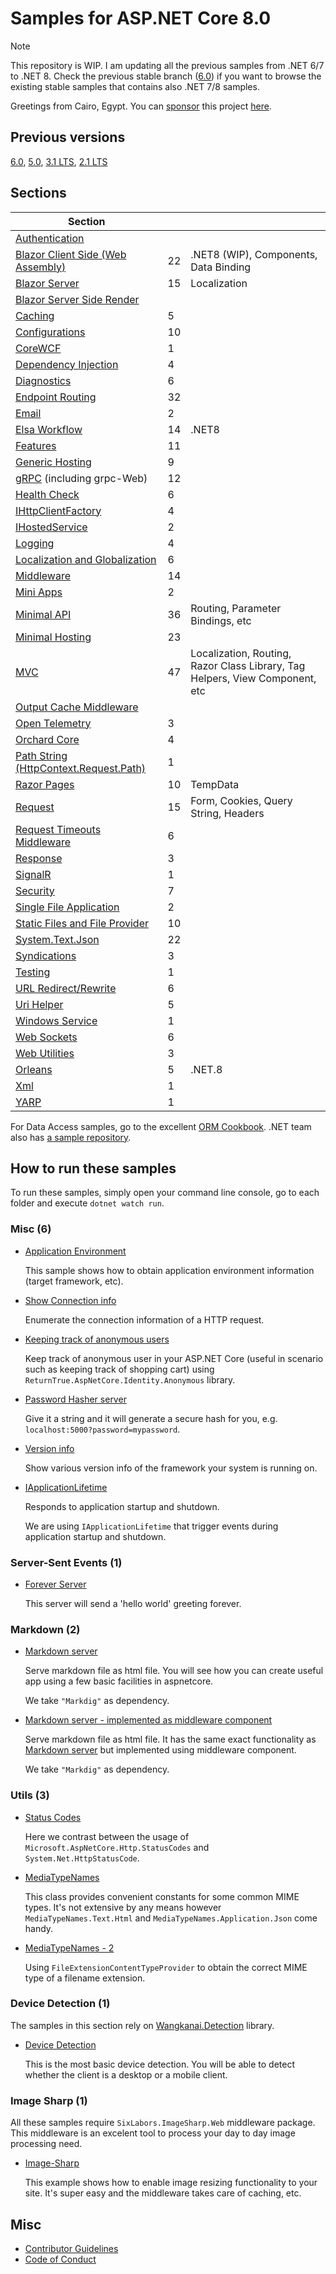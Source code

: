 # Samples for ASP.NET Core 8.0 

> [!NOTE]
> This repository is WIP. I am updating all the previous samples from .NET 6/7 to .NET 8. Check the previous stable branch ([6.0](https://github.com/dodyg/practical-aspnetcore/tree/net6.0/)) if you want to browse the existing stable samples that contains also .NET 7/8 samples.

Greetings from Cairo, Egypt. You can [sponsor](https://github.com/sponsors/dodyg) this project [here](https://github.com/sponsors/dodyg). 

## Previous versions

[6.0](https://github.com/dodyg/practical-aspnetcore/tree/net6.0/), [5.0](https://github.com/dodyg/practical-aspnetcore/tree/net5.0/), [3.1 LTS](https://github.com/dodyg/practical-aspnetcore/tree/3.1-LTS/), [2.1 LTS](https://github.com/dodyg/practical-aspnetcore/tree/2.1-LTS)

## Sections

| Section                                                             |     |                                                                              |
| ------------------------------------------------------------------- | --- | ---------------------------------------------------------------------------- |
| [Authentication](/projects/authentication)                          |     |                                                                              |
| [Blazor Client Side (Web Assembly)](/projects/blazor-wasm)          | 22  | .NET8 (WIP), Components, Data Binding                                        |
| [Blazor Server](/projects/blazor-ss)                                | 15  | Localization                                                                 |
| [Blazor Server Side Render](/projects/blazor-ssr)                   |     |                                                                              |
| [Caching](/projects/caching)                                        | 5   |                                                                              |
| [Configurations](/projects/configurations)                          | 10  |                                                                              |
| [CoreWCF](/projects/corewcf)                                        | 1   |                                                                              |
| [Dependency Injection](/projects/dependency-injection/)             | 4   |                                                                              |
| [Diagnostics](/projects/diagnostics)                                | 6   |                                                                              |
| [Endpoint Routing](/projects/endpoint-routing)                      | 32  |                                                                              |
| [Email](/projects/mailkit)                                          | 2   |                                                                              |
| [Elsa Workflow](/projects/elsa)                                     | 14  | .NET8                                                                        |
| [Features](/projects/features)                                      | 11  |                                                                              |
| [Generic Hosting](/projects/generic-host)                           | 9   |                                                                              |
| [gRPC](/projects/grpc) (including grpc-Web)                         | 12  |                                                                              |
| [Health Check](/projects/health-check)                              | 6   |                                                                              |
| [IHttpClientFactory](/projects/httpclientfactory)                   | 4   |                                                                              |
| [IHostedService](/projects/ihosted-service)                         | 2   |                                                                              |
| [Logging](/projects/logging)                                        | 4   |                                                                              |
| [Localization and Globalization](/projects/localization)            | 6   |                                                                              |
| [Middleware](/projects/middleware)                                  | 14  |                                                                              |
| [Mini Apps](/projects/mini)                                         | 2   |                                                                              |
| [Minimal API](/projects/minimal-api)                                | 36  | Routing, Parameter Bindings, etc                                             |
| [Minimal Hosting](/projects/minimal-hosting)                        | 23  |                                                                              |
| [MVC](/projects/mvc)                                                | 47  | Localization, Routing, Razor Class Library, Tag Helpers, View Component, etc |
| [Output Cache Middleware](/projets/output-cache-middleware)         |     |                                                                              |
| [Open Telemetry](/projects/open-telemetry/)                         | 3   |                                                                              |
| [Orchard Core](/projects/orchard-core)                              | 4   |                                                                              |
| [Path String (HttpContext.Request.Path)](/projects/path-string)     | 1   |                                                                              |
| [Razor Pages](/projects/razor-pages)                                | 10  | TempData                                                                     |
| [Request](/projects/request)                                        | 15  | Form, Cookies, Query String, Headers                                         |
| [Request Timeouts Middleware](/projets/request-timeouts-middleware) | 6   |                                                                              |
| [Response](/projects/response)                                      | 3   |                                                                              |
| [SignalR](/projects/signalr)                                        | 1   |                                                                              |
| [Security](/projects/security)                                      | 7   |                                                                              |
| [Single File Application](/projects/sfa)                            | 2   |                                                                              |
| [Static Files and File Provider](/projects/file-provider)           | 10  |                                                                              |
| [System.Text.Json](/projects/json)                                  | 22  |                                                                              |
| [Syndications](/projects/syndications)                              | 3   |                                                                              |
| [Testing](/projects/testing)                                        | 1   |                                                                              |
| [URL Redirect/Rewrite](/projects/rewrite)                           | 6   |                                                                              |
| [Uri Helper](/projects/uri-helper)                                  | 5   |                                                                              |
| [Windows Service](/projects/windows-service)                        | 1   |                                                                              |
| [Web Sockets](/projects/web-sockets)                                | 6   |                                                                              |
| [Web Utilities](/projects/web-utilities)                            | 3   |                                                                              |
| [Orleans](/projects/orleans)                                        | 5   | .NET.8                                                                       |
| [Xml](/projects/xml)                                                | 1   |                                                                              |
| [YARP](/projects/yarp)                                              | 1   |                                                                              |

For Data Access samples, go to the excellent [ORM Cookbook](https://github.com/Grauenwolf/DotNet-ORM-Cookbook). .NET team also has [a sample repository](https://github.com/dotnet/samples).

## How to run these samples

To run these samples, simply open your command line console, go to each folder and execute `dotnet watch run`.

### Misc (6)

-   [Application Environment](/projects/application-environment)

    This sample shows how to obtain application environment information (target framework, etc).

-   [Show Connection info](/projects/connection-info)

    Enumerate the connection information of a HTTP request.

-   [Keeping track of anonymous users](/projects/anonymous-id)

    Keep track of anonymous user in your ASP.NET Core (useful in scenario such as keeping track of shopping cart) using `ReturnTrue.AspNetCore.Identity.Anonymous` library.

-   [Password Hasher server](/projects/password-hasher)

    Give it a string and it will generate a secure hash for you, e.g. `localhost:5000?password=mypassword`.

-   [Version info](/projects/version)

    Show various version info of the framework your system is running on.

-   [IApplicationLifetime](/projects/i-application-lifetime)

    Responds to application startup and shutdown.

    We are using `IApplicationLifetime` that trigger events during application startup and shutdown.

### Server-Sent Events (1)

-   [Forever Server](/projects/sse)

    This server will send a 'hello world' greeting forever.

### Markdown (2)

-   [Markdown server](/projects/markdown-server)

    Serve markdown file as html file. You will see how you can create useful app using a few basic facilities in aspnetcore.

    We take `"Markdig"` as dependency.

-   [Markdown server - implemented as middleware component](/projects/markdown-server-middleware)

    Serve markdown file as html file. It has the same exact functionality as [Markdown server](/projects/markdown-server) but implemented using middleware component.

    We take `"Markdig"` as dependency.

### Utils (3)

-   [Status Codes](/projects/utils/http-status-codes)

    Here we contrast between the usage of `Microsoft.AspNetCore.Http.StatusCodes` and `System.Net.HttpStatusCode`.

-   [MediaTypeNames](/projects/utils/media-type-names)

    This class provides convenient constants for some common MIME types. It's not extensive by any means however `MediaTypeNames.Text.Html` and `MediaTypeNames.Application.Json` come handy.

-   [MediaTypeNames - 2](/projects/utils/media-type-names-2)

    Using `FileExtensionContentTypeProvider` to obtain the correct MIME type of a filename extension.

### Device Detection (1)

The samples in this section rely on [Wangkanai.Detection](https://github.com/wangkanai/Detection) library.

-   [Device Detection](/projects/device-detection)

    This is the most basic device detection. You will be able to detect whether the client is a desktop or a mobile client.

### Image Sharp (1)

All these samples require `SixLabors.ImageSharp.Web` middleware package. This middleware is an excelent tool to process your day to day image processing need.

-   [Image-Sharp](/projects/image-sharp)

    This example shows how to enable image resizing functionality to your site. It's super easy and the middleware takes care of caching, etc.

## Misc

-   [Contributor Guidelines](https://github.com/dodyg/practical-aspnetcore/blob/master/CONTRIBUTING.md)
-   [Code of Conduct](https://github.com/dodyg/practical-aspnetcore/blob/master/CODE_OF_CONDUCT.md)
